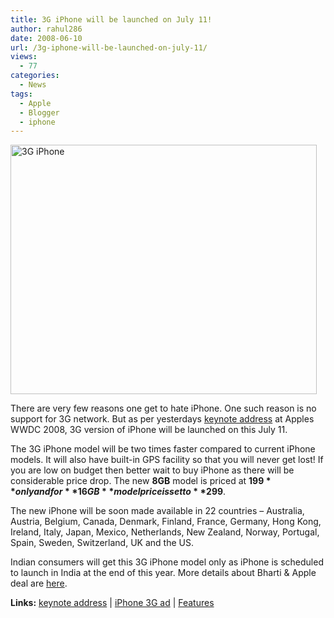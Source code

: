 ```yaml
---
title: 3G iPhone will be launched on July 11!
author: rahul286
date: 2008-06-10
url: /3g-iphone-will-be-launched-on-july-11/
views:
  - 77
categories:
  - News
tags:
  - Apple
  - Blogger
  - iphone
---
```

[<img class="wp-image-51414" style="border-right: 0px;border-top: 0px;border-left: 0px;border-bottom: 0px" height="399" alt="3G iPhone" src="http://cdn.devilsworkshop.org/files/2008/06/image-thumb34.png" width="490" border="0" />][1] 

There are very few reasons one get to hate iPhone. One such reason is no support for 3G network. But as per yesterdays <a href="http://www.apple.com/quicktime/qtv/wwdc08/" onclick="_gaq.push(['_trackEvent', 'outbound-article', 'http://www.apple.com/quicktime/qtv/wwdc08/', 'keynote address']);" target="_blank">keynote address</a> at Apples WWDC 2008, 3G version of iPhone will be launched on this July 11. 

The 3G iPhone model will be two times faster compared to current iPhone models. It will also have built-in GPS facility so that you will never get lost! If you are low on budget then better wait to buy iPhone as there will be considerable price drop. The new **8GB** model is priced at **$199** only and for **16GB** model price is set to **$299**. 

The new iPhone will be soon made available in 22 countries &#8211; Australia, Austria, Belgium, Canada, Denmark, Finland, France, Germany, Hong Kong, Ireland, Italy, Japan, Mexico, Netherlands, New Zealand, Norway, Portugal, Spain, Sweden, Switzerland, UK and the US.

Indian consumers will get this 3G iPhone model only as iPhone is scheduled to launch in India at the end of this year. More details about Bharti & Apple deal are <a href="http://www.apple.com/pr/library/2008/06/09bharti.html" onclick="_gaq.push(['_trackEvent', 'outbound-article', 'http://www.apple.com/pr/library/2008/06/09bharti.html', 'here']);" target="_blank">here</a>.

**Links:** <a href="http://www.apple.com/quicktime/qtv/wwdc08/" onclick="_gaq.push(['_trackEvent', 'outbound-article', 'http://www.apple.com/quicktime/qtv/wwdc08/', 'keynote address']);" >keynote address</a> | <a href="http://www.apple.com/iphone/gallery/ads/" onclick="_gaq.push(['_trackEvent', 'outbound-article', 'http://www.apple.com/iphone/gallery/ads/', 'iPhone 3G ad']);" >iPhone 3G ad</a> | <a href="http://www.apple.com/iphone/features/" onclick="_gaq.push(['_trackEvent', 'outbound-article', 'http://www.apple.com/iphone/features/', 'Features']);" target="_blank">Features</a>

 [1]: http://cdn.devilsworkshop.org/files/2008/06/image38.png
